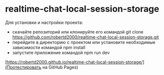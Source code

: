 # realtime-chat-local-session-storage

Для установки и настройки проекта:

- скачайте репозиторий или клонируйте его командой git clone https://github.com/robertd2000/realtime-chat-local-session-storage.git
- перейдите в директорию с проектом или установите необходимые зависимости командой npm install
- запустите приложение командой npm run dev

[https://robertd2000.github.io/realtime-chat-local-session-storage/](Протестировать на GitHub Pages)
